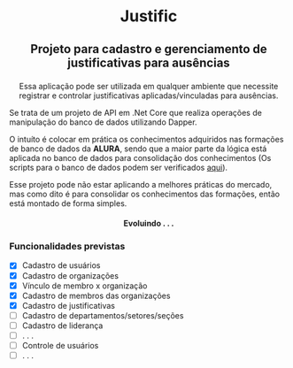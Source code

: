 # <p align="center">Justific</p>
## <p align="center">Projeto para cadastro e gerenciamento de justificativas para ausências</p>
<p align="center">Essa aplicação pode ser utilizada em qualquer ambiente que necessite registrar e controlar justificativas aplicadas/vinculadas para ausências.</p>

Se trata de um projeto de API em .Net Core que realiza operações de manipulação do banco de dados utilizando Dapper.

O intuíto é colocar em prática os conhecimentos adquiridos nas formações de banco de dados da <b>ALURA</b>, sendo que a maior parte da lógica está aplicada no banco de dados para consolidação dos conhecimentos (Os scripts para o banco de dados podem ser verificados <a href="https://github.com/robsonqsb/Justific/tree/master/Justific.Data/Scripts">aqui</a>).

Esse projeto pode não estar aplicando a melhores práticas do mercado, mas como dito é para consolidar os conhecimentos das formações, então está montado de forma simples.

<h4 align="center"> Evoluindo . . . </h4>

### Funcionalidades previstas
- [x] Cadastro de usuários
- [x] Cadastro de organizações
- [x] Vínculo de membro x organização
- [x] Cadastro de membros das organizações
- [x] Cadastro de justificativas
- [ ] Cadastro de departamentos/setores/seções
- [ ] Cadastro de liderança
- [ ] . . . 
- [ ] Controle de usuários
- [ ] . . .
